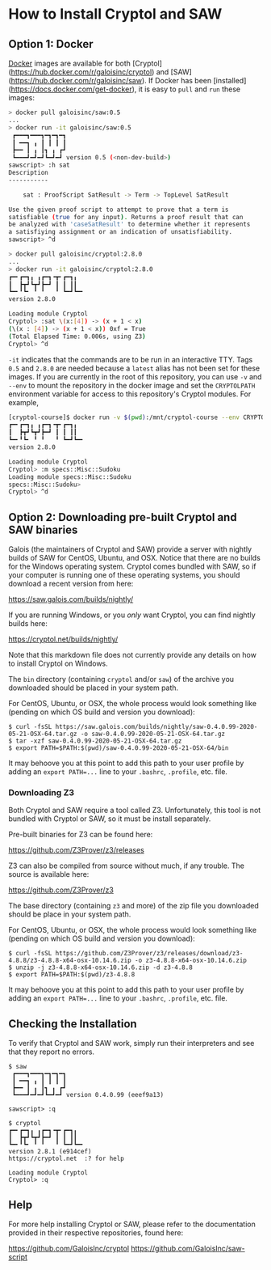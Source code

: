 # How to Install Cryptol and SAW

## Option 1: Docker

[Docker](https://www.docker.com) images are available for both [Cryptol]
(https://hub.docker.com/r/galoisinc/cryptol) and [SAW]
(https://hub.docker.com/r/galoisinc/saw).  If Docker has been [installed]
(https://docs.docker.com/get-docker), it is easy to `pull` and `run` these
images:

```sh
> docker pull galoisinc/saw:0.5
...
> docker run -it galoisinc/saw:0.5
 ┏━━━┓━━━┓━┓━┓━┓
 ┃ ━━┓ ╻ ┃ ┃ ┃ ┃
 ┣━━ ┃ ╻ ┃┓ ╻ ┏┛
 ┗━━━┛━┛━┛┗━┛━┛ version 0.5 (<non-dev-build>)
sawscript> :h sat
Description
-----------

    sat : ProofScript SatResult -> Term -> TopLevel SatResult

Use the given proof script to attempt to prove that a term is
satisfiable (true for any input). Returns a proof result that can
be analyzed with 'caseSatResult' to determine whether it represents
a satisfiying assignment or an indication of unsatisfiability.
sawscript> ^d

> docker pull galoisinc/cryptol:2.8.0
...
> docker run -it galoisinc/cryptol:2.8.0
┏━╸┏━┓╻ ╻┏━┓╺┳╸┏━┓╻
┃  ┣┳┛┗┳┛┣━┛ ┃ ┃ ┃┃
┗━╸╹┗╸ ╹ ╹   ╹ ┗━┛┗━╸
version 2.8.0

Loading module Cryptol
Cryptol> :sat \(x:[4]) -> (x + 1 < x)
(\(x : [4]) -> (x + 1 < x)) 0xf = True
(Total Elapsed Time: 0.006s, using Z3)
Cryptol> ^d
```

`-it` indicates that the commands are to be run in an interactive
TTY. Tags `0.5` and `2.8.0` are needed because a `latest` alias has
not been set for these images. If you are currently in the root of
this repository, you can use `-v` and `--env` to mount the repository
in the docker image and set the `CRYPTOLPATH` environment variable for
access to this repository's Cryptol modules. For example,

```sh
[cryptol-course]$ docker run -v $(pwd):/mnt/cryptol-course --env CRYPTOLPATH=/mnt/cryptol-course -it galoisinc/cryptol:2.8.0
┏━╸┏━┓╻ ╻┏━┓╺┳╸┏━┓╻
┃  ┣┳┛┗┳┛┣━┛ ┃ ┃ ┃┃
┗━╸╹┗╸ ╹ ╹   ╹ ┗━┛┗━╸
version 2.8.0

Loading module Cryptol
Cryptol> :m specs::Misc::Sudoku
Loading module specs::Misc::Sudoku
specs::Misc::Sudoku>
Cryptol> ^d
```

## Option 2: Downloading pre-built Cryptol and SAW binaries

Galois (the maintainers of Cryptol and SAW) provide a server with
nightly builds of SAW for CentOS, Ubuntu, and OSX. Notice that there
are no builds for the Windows operating system. Cryptol comes bundled
with SAW, so if your computer is running one of these operating
systems, you should download a recent version from here:

https://saw.galois.com/builds/nightly/

If you are running Windows, or you _only_ want Cryptol, you can find
nightly builds here:

https://cryptol.net/builds/nightly/

Note that this markdown file does not currently provide any details on
how to install Cryptol on Windows.

The `bin` directory (containing `cryptol` and/or `saw`) of the archive
you downloaded should be placed in your system path.

For CentOS, Ubuntu, or OSX, the whole process would look something
like (pending on which OS build and version you download):

```
$ curl -fsSL https://saw.galois.com/builds/nightly/saw-0.4.0.99-2020-05-21-OSX-64.tar.gz -o saw-0.4.0.99-2020-05-21-OSX-64.tar.gz
$ tar -xzf saw-0.4.0.99-2020-05-21-OSX-64.tar.gz
$ export PATH=$PATH:$(pwd)/saw-0.4.0.99-2020-05-21-OSX-64/bin
```

It may behoove you at this point to add this path to your user profile
by adding an `export PATH=...` line to your `.bashrc`, `.profile`,
etc. file.


### Downloading Z3

Both Cryptol and SAW require a tool called Z3. Unfortunately, this
tool is not bundled with Cryptol or SAW, so it must be install
separately.

Pre-built binaries for Z3 can be found here:

https://github.com/Z3Prover/z3/releases

Z3 can also be compiled from source without much, if any trouble. The
source is available here:

https://github.com/Z3Prover/z3

The base directory (containing `z3` and more) of the zip file you
downloaded should be place in your system path.

For CentOS, Ubuntu, or OSX, the whole process would look something
like (pending on which OS build and version you download):

```
$ curl -fsSL https://github.com/Z3Prover/z3/releases/download/z3-4.8.8/z3-4.8.8-x64-osx-10.14.6.zip -o z3-4.8.8-x64-osx-10.14.6.zip
$ unzip -j z3-4.8.8-x64-osx-10.14.6.zip -d z3-4.8.8
$ export PATH=$PATH:$(pwd)/z3-4.8.8
```

It may behoove you at this point to add this path to your user profile
by adding an `export PATH=...` line to your `.bashrc`, `.profile`,
etc. file.


## Checking the Installation

To verify that Cryptol and SAW work, simply run their interpreters and
see that they report no errors.

```
$ saw
 ┏━━━┓━━━┓━┓━┓━┓
 ┃ ━━┓ ╻ ┃ ┃ ┃ ┃
 ┣━━ ┃ ╻ ┃┓ ╻ ┏┛
 ┗━━━┛━┛━┛┗━┛━┛ version 0.4.0.99 (eeef9a13)

sawscript> :q
```
```
$ cryptol
┏━╸┏━┓╻ ╻┏━┓╺┳╸┏━┓╻  
┃  ┣┳┛┗┳┛┣━┛ ┃ ┃ ┃┃  
┗━╸╹┗╸ ╹ ╹   ╹ ┗━┛┗━╸
version 2.8.1 (e914cef)
https://cryptol.net  :? for help

Loading module Cryptol
Cryptol> :q
```

## Help

For more help installing Cryptol or SAW, please refer to the
documentation provided in their respective repositories, found here:

https://github.com/GaloisInc/cryptol
https://github.com/GaloisInc/saw-script
